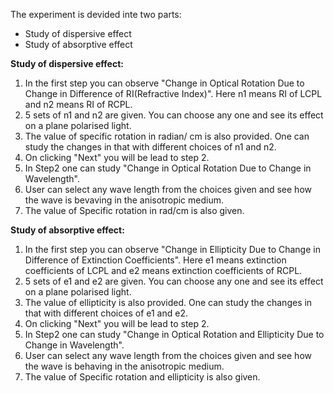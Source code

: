 The experiment is devided inte two parts:

   - Study of dispersive effect
   - Study of absorptive effect 


 **Study of dispersive effect:**
  1. In the first step you can observe "Change in Optical Rotation Due to Change in Difference of RI(Refractive Index)". Here n1 means RI of LCPL and n2 means RI of RCPL.  
  2. 5 sets of n1 and n2 are given. You can choose any one and see its effect on a plane polarised light.  
  3. The value of specific rotation in radian/ cm is also provided. One can study the changes in that with different choices of n1 and n2.  
  4. On clicking "Next" you will be lead to step 2.  
  5. In Step2 one can study "Change in Optical Rotation Due to Change in Wavelength".  
  6. User can select any wave length from the choices given and see how the wave is bevaving in the anisotropic medium.  
  7. The value of Specific rotation in rad/cm is also given.  

 **Study of absorptive effect:**  
  1. In the first step you can observe "Change in Ellipticity Due to Change in Difference of Extinction Coefficients". Here e1 means extinction coefficients of LCPL and e2 means extinction coefficients of RCPL.  
  2. 5 sets of e1 and e2 are given. You can choose any one and see its effect on a plane polarised light.  
  3. The value of ellipticity is also provided. One can study the changes in that with different choices of e1 and e2.  
  4. On clicking "Next" you will be lead to step 2.  
  5. In Step2 one can study "Change in Optical Rotation and Ellipticity Due to Change in Wavelength".  
  6. User can select any wave length from the choices given and see how the wave is behaving in the anisotropic medium.  
  7. The value of Specific rotation and ellipticity is also given.  
